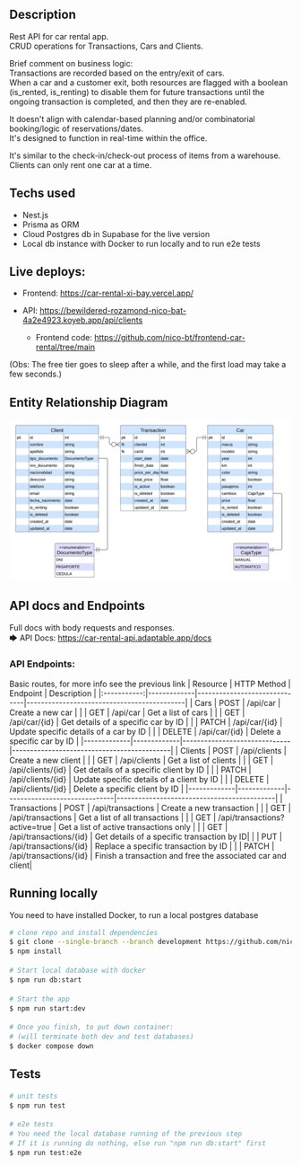 ## Description
Rest API for car rental app.  
CRUD operations for Transactions, Cars and Clients.

Brief comment on business logic:  
Transactions are recorded based on the entry/exit of cars.  
When a car and a customer exit, both resources are flagged with a boolean (is_rented, is_renting) to disable them for future transactions until the ongoing transaction is completed, and then they are re-enabled. 

It doesn't align with calendar-based planning and/or combinatorial booking/logic of reservations/dates.  
It's designed to function in real-time within the office.  

It's similar to the check-in/check-out process of items from a warehouse.  
Clients can only rent one car at a time.

## Techs used
- Nest.js
- Prisma as ORM
- Cloud Postgres db in Supabase for the live version
- Local db instance with Docker to run locally and to run e2e tests

## Live deploys:
- Frontend: https://car-rental-xi-bay.vercel.app/
- API: https://bewildered-rozamond-nico-bat-4a2e4923.koyeb.app/api/clients

  - Frontend code: https://github.com/nico-bt/frontend-car-rental/tree/main

(Obs: The free tier goes to sleep after a while, and the first load may take a few seconds.)

## Entity Relationship Diagram
![Entities Diagram](./car_rent_erd.jpeg)

## API docs and Endpoints
Full docs with body requests and responses.  
🡆 API Docs: https://car-rental-api.adaptable.app/docs

### API Endpoints:
Basic routes, for more info see the previous link
| Resource     | HTTP Method | Endpoint                       | Description                                |
|:-----------:|-------------|------------------------------|--------------------------------------------|
|     Cars     | POST        | /api/car                       | Create a new car                           |
|              | GET         | /api/car                       | Get a list of cars                         |
|              | GET         | /api/car/{id}                  | Get details of a specific car by ID        |
|              | PATCH       | /api/car/{id}                  | Update specific details of a car by ID     |
|              | DELETE      | /api/car/{id}                  | Delete a specific car by ID                |
|-------------|-------------|------------------------------|--------------------------------------------|
|   Clients    | POST        | /api/clients                   | Create a new client                        |
|              | GET         | /api/clients                   | Get a list of clients                      |
|              | GET         | /api/clients/{id}              | Get details of a specific client by ID     |
|              | PATCH       | /api/clients/{id}              | Update specific details of a client by ID  |
|              | DELETE      | /api/clients/{id}              | Delete a specific client by ID             |
|-------------|-------------|------------------------------|--------------------------------------------|
| Transactions | POST        | /api/transactions              | Create a new transaction                   |
|              | GET         | /api/transactions              | Get a list of all transactions             |
|              | GET         | /api/transactions?active=true  | Get a list of active transactions only                |
|              | GET         | /api/transactions/{id}         | Get details of a specific transaction by ID|
|              | PUT         | /api/transactions/{id}         | Replace a specific transaction by ID       |
|              | PATCH       | /api/transactions/{id}         | Finish a transaction and free the associated car and client|


## Running locally
You need to have installed Docker, to run a local postgres database
```bash
# clone repo and install dependencies
$ git clone --single-branch --branch development https://github.com/nico-bt/backend-car-rental-API.git
$ npm install

# Start local database with docker
$ npm run db:start

# Start the app
$ npm run start:dev

# Once you finish, to put down container:
# (will terminate both dev and test databases)
$ docker compose down
```

## Tests

```bash
# unit tests
$ npm run test

# e2e tests
# You need the local database running of the previous step
# If it is running do nothing, else run "npm run db:start" first
$ npm run test:e2e
```




